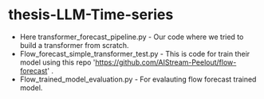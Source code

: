 # thesis-LLM-Time-series

* Here transformer_forecast_pipeline.py - Our code where we tried to build a transformer from scratch.
* Flow_forecast_simple_transformer_test.py - This is code for train their model using this repo 'https://github.com/AIStream-Peelout/flow-forecast' .
* Flow_trained_model_evaluation.py - For evalauting flow forecast trained model.
